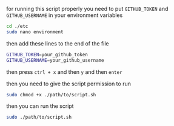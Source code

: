 for running this script properly you need to put `GITHUB_TOKEN` and `GITHUB_USERNAME` in your environment variables

```bash
cd ./etc
sudo nano environment
```

then add these lines to the end of the file

```bash
GITHUB_TOKEN=your_github_token
GITHUB_USERNAME=your_github_username
```

then press `ctrl + x` and then `y` and then `enter`

then you need to give the script permission to run

```bash
sudo chmod +x ./path/to/script.sh
```

then you can run the script

```bash
sudo ./path/to/script.sh
```


